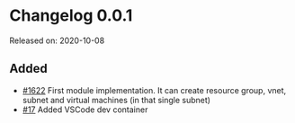 # Changelog 0.0.1

Released on: 2020-10-08

## Added

* [#1622](https://github.com/epiphany-platform/epiphany/issues/1622) First module implementation. It can create resource group, vnet, subnet and virtual machines (in that single subnet)
* [#17](https://github.com/epiphany-platform/m-azure-basic-infrastructure/pull/17) Added VSCode dev container
